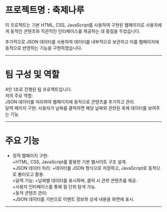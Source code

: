 # 프로젝트명 : 축제나루
이 프로젝트는 기본 HTML, CSS, JavaScript를 사용하여 구현된 웹페이지로
사용자에게 동적인 콘텐츠와 직관적인 인터페이스를 제공하는 데 중점을 두었습니다.

추가적으로 JSON 데이터를 사용하여 데이터를 내부적으로 보관하고 이를 웹페이지에 동적으로 반영하는 기능을 구현하였습니다.
* * *
# 팀 구성 및 역할
4인 1조로 진행된 팀 프로젝트입니다.<br/>
저의 주요 역할:<br/>
JSON 데이터를 처리하여 웹페이지에 동적으로 콘텐츠를 추가하고 관리.<br/>
달력 페이지 구현: 사용자가 날짜를 클릭하면 해당 날짜와 관련된 축제 데이터를 보여주는 기능<br/>
* * *
# 주요 기능
+ 정적 웹페이지 구현:<br/>
 +HTML, CSS, JavaScript를 활용한 기본 웹사이트 구조 설계.<br/>
+JSON 데이터 처리:
 +데이터를 JSON 형식으로 저장하고, JavaScript로 동적으로 불러오고 활용.<br/>
+달력 기능:
 +날짜별 데이터를 표시하며, 클릭 시 관련 콘텐츠를 제공.<br/>
 +사용자 인터페이스를 통해 월 단위 탐색 가능.<br/>
 +동적 콘텐츠 관리:<br/>
+JSON 데이터를 기반으로 이벤트 정보와 상세 내용을 화면에 표시.<br/>
* * *
